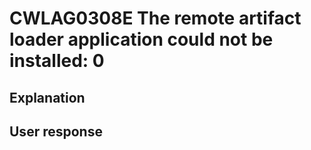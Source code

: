# CWLAG0308E The remote artifact loader application could not be installed: 0

## Explanation

## User response